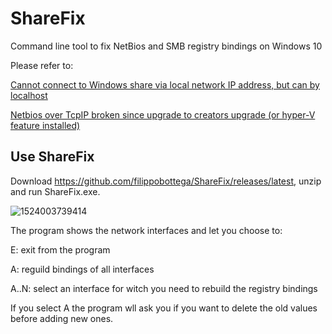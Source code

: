 # ShareFix
Command line tool to fix NetBios and SMB registry bindings on Windows 10

Please refer to:

[Cannot connect to Windows share via local network IP address, but can by localhost](https://superuser.com/questions/1240213/cannot-connect-to-windows-share-via-local-network-ip-address-but-can-by-localho?utm_medium=organic&utm_source=google_rich_qa&utm_campaign=google_rich_qa)

[Netbios over TcpIP broken since upgrade to creators upgrade (or hyper-V feature installed)](https://answers.microsoft.com/en-us/windows/forum/windows_10-networking-winpc/netbios-over-tcpip-broken-since-upgrade-to/fd141dd9-8500-419d-b8e7-ac7255f44ec0?messageId=64e9e7d7-ba23-4e49-a4ef-901cd60f1c7b)

## Use ShareFix

Download https://github.com/filippobottega/ShareFix/releases/latest, unzip and run ShareFix.exe.

![1524003739414](C:\Users\Filippo\Documents\GitHub\ShareFix\ScreenShots\1524003739414.png)

The program shows the network interfaces and let you choose to:

E: exit from the program

A: reguild bindings of all interfaces

A..N: select an interface for witch you need to rebuild the registry bindings

If you select A the program wll ask you if you want to delete the old values before adding new ones.